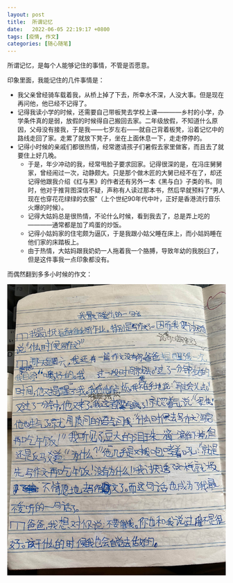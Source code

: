 ```yaml
---
layout: post
title:  所谓记忆
date:   2022-06-05 22:19:17 +0800
tags: [疫情, 作文]
categories: [随心随笔]
---
```


所谓记忆，是每个人能够记住的事情，不管是否愿意。

印象里面，我能记住的几件事情是：
- 我父亲曾经骑车载着我，从桥上掉了下去，所幸水不深，人没大事。但是现在再问他，他已经不记得了。
- 记得我读小学的时候，还需要自己带板凳去学校上课————乡村的小学，办学条件真的是弱，放假的时候得自己搬回去家。二年级放假，不知道什么原因，父母没有接我，于是我——七岁左右——就自己背着板凳，沿着记忆中的路线走回了家。走累了就放下凳子，坐在上面休息一下，走走停停的。
- 记得小时候的亲戚们都很热情，经常邀请孩子们暑假去家里做客，而且去了就要住上好几晚。
    - 于是，年少冲动的我，经常甩脸子要求回家。记得很深的是，在冯庄舅舅家，曾经闹过一次，动静颇大。只是那个做木匠的大舅已经不在了，却还记得他跟我介绍《红与黑》的作者还有另外一本《黑与白》子类的书。同时，他对于推背图深信不疑，声称有人读过那本书，然后早就预料了“男人现在也穿花花绿绿的衣服”（上个世纪90年代中叶，正好是香港流行音乐火爆的时候）。
    - 记得大姑妈总是很热情，不论什么时候，看到我去了，总是弄上吃的————通常都是加了鸡蛋的炒饭。
    - 记得小姑妈家的住宅颇为逼仄，于是我跟小姑父睡在床上，而小姑妈睡在他们家的床踏板上。
    - 由于热情，大姑妈跟我奶奶一人拖着我一个胳膊，导致年幼的我脱臼了，但是这件事我一点印象都没有。

而偶然翻到多多小时候的作文：

![作文](/assets/uploads/2022/06/zuowen.jpg)
